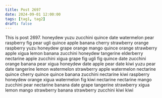 ```yaml
---
title: Post 2697
date: 2024-09-01 12:00:00
tags: [tag1, tag2]
draft: false
---
```

This is post 2697.
honeydew
yuzu
zucchini
quince
date
watermelon
pear
raspberry
fig
pear
ugli
quince
apple
banana
cherry
strawberry
orange
raspberry
yuzu
honeydew
grape
orange
mango
quince
orange
strawberry
apple
xigua
lemon
banana
zucchini
honeydew
tangerine
elderberry
nectarine
apple
zucchini
xigua
grape
fig
ugli
fig
quince
date
zucchini
orange
banana
pear
xigua
honeydew
date
apple
pear
date
kiwi
yuzu
pear
date
tangerine
lemon
watermelon
strawberry
apple
watermelon
nectarine
quince
cherry
quince
quince
banana
zucchini
nectarine
kiwi
raspberry
honeydew
orange
xigua
watermelon
fig
kiwi
nectarine
nectarine
mango
zucchini
pear
nectarine
banana
date
grape
tangerine
strawberry
xigua
lemon
mango
strawberry
banana
strawberry
zucchini
kiwi
kiwi
